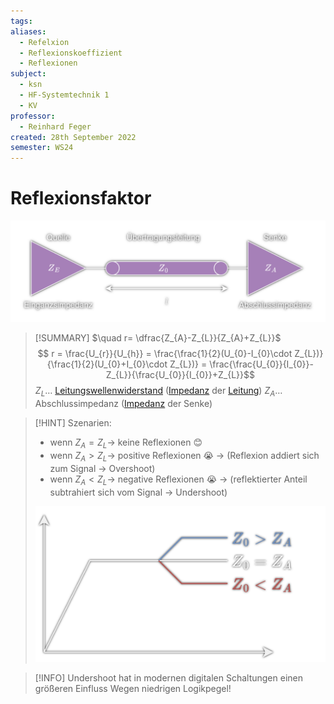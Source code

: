 ```yaml
---
tags: 
aliases:
  - Refelxion
  - Reflexionskoeffizient
  - Reflexionen
subject:
  - ksn
  - HF-Systemtechnik 1
  - KV
professor:
  - Reinhard Feger
created: 28th September 2022
semester: WS24
---
```


# Reflexionsfaktor

![](assets/TL_QundS.png)

> [!SUMMARY] $\quad r= \dfrac{Z_{A}-Z_{L}}{Z_{A}+Z_{L}}$
> $$ r = \frac{U_{r}}{U_{h}} = \frac{\frac{1}{2}(U_{0}-I_{0}\cdot Z_{L})}{\frac{1}{2}(U_{0}+I_{0}\cdot Z_{L})} = \frac{\frac{U_{0}}{I_{0}}-Z_{L}}{\frac{U_{0}}{I_{0}}+Z_{L}}$$
> $Z_{L}\dots$ [Leitungswellenwiderstand](Leitungswellenwiderstand.md) ([Impedanz](../Elektrotechnik/Impedanz.md) der [Leitung](Eingangsimpedanz.md))
> $Z_{A}\dots$ Abschlussimpedanz ([Impedanz](../Elektrotechnik/Impedanz.md) der Senke)


> [!HINT] Szenarien:
> - wenn $Z_{A}=Z_{L}\to$ keine Reflexionen 😊
> - wenn $Z_{A}>Z_{L}\to$ positive Reflexionen 😭 
> 	$\to$ (Reflexion addiert sich zum Signal $\to$ Overshoot)
> - wenn $Z_{A}<Z_{L}\to$ negative Reflexionen 😭 
> 	$\to$ (reflektierter Anteil subtrahiert sich vom Signal $\to$ Undershoot)
> 
> ![InlineR|500](assets/OverUnderRefl.png)


> [!INFO] Undershoot hat in modernen digitalen Schaltungen einen größeren Einfluss
> Wegen niedrigen Logikpegel! 